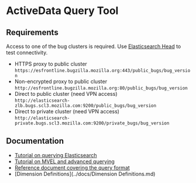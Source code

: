
ActiveData Query Tool
=====================

Requirements
------------

Access to one of the bug clusters is required.  Use [Elasticsearch Head](https://github.com/mobz/elasticsearch-head) to
test connectivity.


  - HTTPS proxy to public cluster<br> ```https://esfrontline.bugzilla.mozilla.org:443/public_bugs/bug_version```
  - Non-encrypted proxy to public cluster<br>```http://esfrontline.bugzilla.mozilla.org:80/public_bugs/bug_version```
  - Direct to public cluster (need VPN access)<br>```http://elasticsearch-zlb.bugs.scl3.mozilla.com:9200/public_bugs/bug_version```
  - Direct to private cluster (need VPN access)<br>```http://elasticsearch-private.bugs.scl3.mozilla.com:9200/private_bugs/bug_version```

Documentation
-------------

  - [Tutorial on querying Elasticsearch](../docs/BZ_Tutorial.md)
  - [Tutorial on MVEL and advanced querying](../docs/MVEL_Tutorial.md)
  - [Reference document covering the query format](../docs/Qb_Reference.md)
  - [Dimension Definitions](../docs/Dimension Definitions.md)
